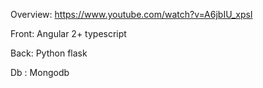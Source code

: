 Overview: https://www.youtube.com/watch?v=A6jbIU_xpsI

Front: Angular 2+ typescript

Back: Python flask

Db : Mongodb
